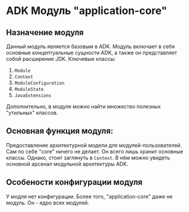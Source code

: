 # ADK Модуль "application-core"

## Назначение модуля
Данный модуль является базовым в ADK.
Модуль включает в себя основные концептуальные сущности ADK, а также он представляет собой расширение JDK.
Ключевые классы:
1. `Module`
2. `Context`
3. `ModuleConfiguration`
4. `ModuleState`
5. `JavaExtensions`

Дополнительно, в модуле можно найти множество полезных "утильных" классов.

## Основная функция модуля:
Предоставление архитектурной модели для модулей-пользователей.
Сам по себе "core" ничего не делает. Он всего лишь хранит основные классы.
Однако, стоит заглянуть в `Context`. В нём можно увидеть основной арсенал модульной архитектуры ADK.

## Особености конфигурации модуля
У модля нет конфигурации. Более того, "application-core" даже не модуль. Он - ядро всех модулей.